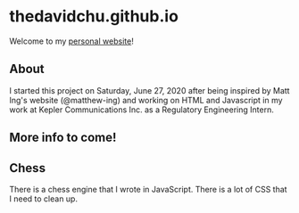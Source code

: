# thedavidchu.github.io
Welcome to my [personal website](https://thedavidchu.github.io/)!

## About

I started this project on Saturday, June 27, 2020 after being inspired by Matt Ing's website (@matthew-ing) and working on HTML and Javascript in my work at Kepler Communications Inc. as a Regulatory Engineering Intern.

## More info to come!

## Chess

There is a chess engine that I wrote in JavaScript. There is a lot of CSS that I need to clean up.
